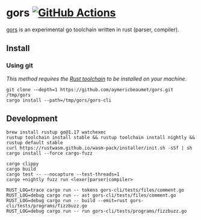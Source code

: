 # gors [![GitHub Actions](https://github.com/aymericbeaumet/gors/actions/workflows/ci.yml/badge.svg)](https://github.com/aymericbeaumet/gors/actions/workflows/ci.yml)

[gors](https://github.com/aymericbeaumet/gors) is an experimental go toolchain
written in rust (parser, compiler).

## Install

### Using git

_This method requires the [Rust
toolchain](https://www.rust-lang.org/tools/install) to be installed on your
machine._

```
git clone -–depth=1 https://github.com/aymericbeaumet/gors.git /tmp/gors
cargo install --path=/tmp/gors/gors-cli
```

## Development

```
brew install rustup go@1.17 watchexec
rustup toolchain install stable && rustup toolchain install nightly && rustup default stable
curl https://rustwasm.github.io/wasm-pack/installer/init.sh -sSf | sh
cargo install --force cargo-fuzz
```

```
cargo clippy
cargo build
cargo test -- --nocapture --test-threads=1
cargo +nightly fuzz run <lexer|parser|compiler>
```

```
RUST_LOG=trace cargo run -- tokens gors-cli/tests/files/comment.go
RUST_LOG=debug cargo run -- ast gors-cli/tests/files/comment.go
RUST_LOG=debug cargo run -- build --emit=rust gors-cli/tests/programs/fizzbuzz.go
RUST_LOG=debug cargo run -- run gors-cli/tests/programs/fizzbuzz.go
```
